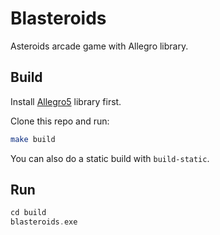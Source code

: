 # Blasteroids

Asteroids arcade game with Allegro library.

## Build

Install [Allegro5](https://liballeg.org/) library first.

Clone this repo and run:
```sh
make build
```

You can also do a static build with `build-static`.

## Run
```C
cd build
blasteroids.exe
```

